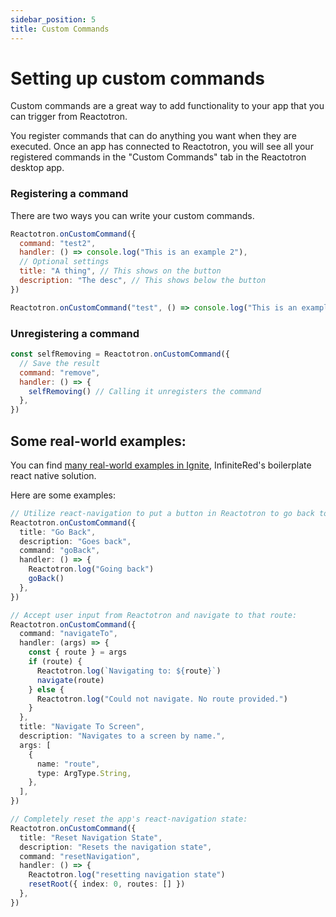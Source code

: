```yaml
---
sidebar_position: 5
title: Custom Commands
---
```


# Setting up custom commands

Custom commands are a great way to add functionality to your app that you can trigger from Reactotron.

You register commands that can do anything you want when they are executed. Once an app has connected to Reactotron, you will see all your registered commands in the "Custom Commands" tab in the Reactotron desktop app.



### Registering a command

There are two ways you can write your custom commands.

```js
Reactotron.onCustomCommand({
  command: "test2",
  handler: () => console.log("This is an example 2"),
  // Optional settings
  title: "A thing", // This shows on the button
  description: "The desc", // This shows below the button
})
```

```js
Reactotron.onCustomCommand("test", () => console.log("This is an example"))
```

### Unregistering a command

```js
const selfRemoving = Reactotron.onCustomCommand({
  // Save the result
  command: "remove",
  handler: () => {
    selfRemoving() // Calling it unregisters the command
  },
})
```

## Some real-world examples:

You can find [many real-world examples in Ignite](https://github.com/infinitered/ignite/blob/master/boilerplate/app/devtools/ReactotronConfig.ts), InfiniteRed's boilerplate react native solution. 

Here are some examples:

```ts
// Utilize react-navigation to put a button in Reactotron to go back to the previous screen:
Reactotron.onCustomCommand({
  title: "Go Back",
  description: "Goes back",
  command: "goBack",
  handler: () => {
    Reactotron.log("Going back")
    goBack()
  },
})
```

```ts
// Accept user input from Reactotron and navigate to that route:
Reactotron.onCustomCommand({
  command: "navigateTo",
  handler: (args) => {
    const { route } = args
    if (route) {
      Reactotron.log(`Navigating to: ${route}`)
      navigate(route)
    } else {
      Reactotron.log("Could not navigate. No route provided.")
    }
  },
  title: "Navigate To Screen",
  description: "Navigates to a screen by name.",
  args: [
    {
      name: "route",
      type: ArgType.String,
    },
  ],
})
```

```ts
// Completely reset the app's react-navigation state:
Reactotron.onCustomCommand({
  title: "Reset Navigation State",
  description: "Resets the navigation state",
  command: "resetNavigation",
  handler: () => {
    Reactotron.log("resetting navigation state")
    resetRoot({ index: 0, routes: [] })
  },
})
```